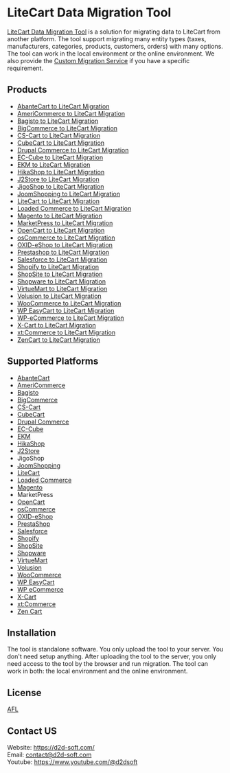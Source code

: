 # LiteCart Data Migration Tool
[LiteCart Data Migration Tool](https://d2d-soft.com/45-litecart-migration) is a solution for migrating data to LiteCart from another platform. The tool support migrating many entity types (taxes, manufacturers, categories, products, customers, orders) with many options. The tool can work in the local environment or the online environment. We also provide the [Custom Migration Service](https://d2d-soft.com/migration-services/296-data-migration-customization.html) if you have a specific requirement. 

## Products
- [AbanteCart to LiteCart Migration](https://d2d-soft.com/litecart-migration/1123-10861-abantecart-to-litecart-migration-tool.html#/72-entities-1000)
- [AmeriCommerce to LiteCart Migration](https://d2d-soft.com/litecart-migration/897-8380-americommerce-to-litecart-migration-tool.html#/72-entities-1000)
- [Bagisto to LiteCart Migration](https://d2d-soft.com/litecart-migration/936-8955-bagisto-to-litecart-migration-tool.html#/72-entities-1000)
- [BigCommerce to LiteCart Migration](https://d2d-soft.com/litecart-migration/898-8381-bigcommerce-to-litecart-migration-tool.html#/72-entities-1000)
- [CS-Cart to LiteCart Migration](https://d2d-soft.com/litecart-migration/899-8382-cs-cart-to-litecart-migration-tool.html#/72-entities-1000)
- [CubeCart to LiteCart Migration](https://d2d-soft.com/litecart-migration/900-8383-cubecart-to-litecart-migration-tool.html#/72-entities-1000)
- [Drupal Commerce to LiteCart Migration](https://d2d-soft.com/litecart-migration/901-drupal-commerce-to-litecart-migration-service.html)
- [EC-Cube to LiteCart Migration](https://d2d-soft.com/litecart-migration/997-9572-ec-cube-to-litecart-migration-tool.html#/72-entities-1000)
- [EKM to LiteCart Migration](https://d2d-soft.com/litecart-migration/902-8384-ekm-to-litecart-migration-tool.html#/72-entities-1000)
- [HikaShop to LiteCart Migration](https://d2d-soft.com/litecart-migration/903-8385-hikashop-to-litecart-migration-tool.html#/72-entities-1000)
- [J2Store to LiteCart Migration](https://d2d-soft.com/litecart-migration/904-8386-j2store-to-litecart-migration-tool.html#/72-entities-1000)
- [JigoShop to LiteCart Migration](https://d2d-soft.com/litecart-migration/905-8387-jigoshop-to-litecart-migration-tool.html#/72-entities-1000)
- [JoomShopping to LiteCart Migration](https://d2d-soft.com/litecart-migration/906-8388-joomshopping-to-litecart-migration-tool.html#/72-entities-1000)
- [LiteCart to LiteCart Migration](https://d2d-soft.com/litecart-migration/907-8389-litecart-to-litecart-migration-tool.html#/72-entities-1000)
- [Loaded Commerce to LiteCart Migration](https://d2d-soft.com/litecart-migration/908-8390-loaded-to-litecart-migration-tool.html#/72-entities-1000)
- [Magento to LiteCart Migration](https://d2d-soft.com/litecart-migration/909-8391-magento-to-litecart-migration-tool.html#/72-entities-1000)
- [MarketPress to LiteCart Migration](https://d2d-soft.com/litecart-migration/910-8392-marketpress-to-litecart-migration-tool.html#/72-entities-1000)
- [OpenCart to LiteCart Migration](https://d2d-soft.com/litecart-migration/911-8393-opencart-to-litecart-migration-tool.html#/72-entities-1000)
- [osCommerce to LiteCart Migration](https://d2d-soft.com/litecart-migration/912-8394-oscommerce-to-litecart-migration-tool.html#/72-entities-1000)
- [OXID-eShop to LiteCart Migration](https://d2d-soft.com/litecart-migration/913-8395-oxid-eshop-to-litecart-migration-tool.html#/72-entities-1000)
- [Prestashop to LiteCart Migration](https://d2d-soft.com/litecart-migration/914-8396-prestashop-to-litecart-migration-tool.html#/72-entities-1000)
- [Salesforce to LiteCart Migration](https://d2d-soft.com/litecart-migration/915-8397-salesforce-to-litecart-migration-tool.html#/72-entities-1000)
- [Shopify to LiteCart Migration](https://d2d-soft.com/litecart-migration/916-8398-shopify-to-litecart-migration-tool.html#/72-entities-1000)
- [ShopSite to LiteCart Migration](https://d2d-soft.com/litecart-migration/917-8399-shopsite-to-litecart-migration-tool.html#/72-entities-1000)
- [Shopware to LiteCart Migration](https://d2d-soft.com/litecart-migration/1059-10201-shopware-to-litecart-migration-tool.html#/72-entities-1000)
- [VirtueMart to LiteCart Migration](https://d2d-soft.com/litecart-migration/918-8400-virtuemart-to-litecart-migration-tool.html#/72-entities-1000)
- [Volusion to LiteCart Migration](https://d2d-soft.com/litecart-migration/919-8401-volusion-to-litecart-migration-tool.html#/72-entities-1000)
- [WooCommerce to LiteCart Migration](https://d2d-soft.com/litecart-migration/920-8402-woocommerce-to-litecart-migration-tool.html#/72-entities-1000)
- [WP EasyCart to LiteCart Migration](https://d2d-soft.com/litecart-migration/921-8403-wp-easycart-to-litecart-migration-tool.html#/72-entities-1000)
- [WP-eCommerce to LiteCart Migration](https://d2d-soft.com/litecart-migration/922-8404-wp-ecommerce-to-litecart-migration-tool.html#/72-entities-1000)
- [X-Cart to LiteCart Migration](https://d2d-soft.com/litecart-migration/923-8405-x-cart-to-litecart-migration-tool.html#/72-entities-1000)
- [xt:Commerce to LiteCart Migration](https://d2d-soft.com/litecart-migration/924-8406-xtcommerce-to-litecart-migration-tool.html#/72-entities-1000)
- [ZenCart to LiteCart Migration](https://d2d-soft.com/litecart-migration/925-8407-zencart-to-litecart-migration-tool.html#/72-entities-1000)

## Supported Platforms
- [AbanteCart](https://www.abantecart.com/)
- [AmeriCommerce](https://www.americommerce.com/)
- [Bagisto](https://bagisto.com/)
- [BigCommerce](https://www.bigcommerce.com/)
- [CS-Cart](https://www.cs-cart.com/)
- [CubeCart](https://www.cubecart.com/)
- [Drupal Commerce](https://drupalcommerce.org/)
- [EC-Cube](https://www.ec-cube.net/)
- [EKM](https://www.ekm.com/)
- [HikaShop](https://www.hikashop.com/)
- [J2Store](https://www.j2store.org/)
- JigoShop
- [JoomShopping](https://extensions.joomla.org/extension/joomshopping/)
- [LiteCart](https://www.litecart.net/)
- [Loaded Commerce](https://loadedcommerce.com/)
- [Magento](https://magento.com/)
- MarketPress
- [OpenCart](https://www.opencart.com/)
- [osCommerce](https://www.oscommerce.com/)
- [OXID-eShop](https://www.oxid-esales.com)
- [PrestaShop](https://www.prestashop.com)
- [Salesforce](https://www.salesforce.com/)
- [Shopify](https://www.shopify.com/)
- [ShopSite](https://www.shopsite.com/)
- [Shopware](https://www.shopware.com/)
- [VirtueMart](https://virtuemart.net/)
- [Volusion](https://volusion.com/)
- [WooCommerce](https://woocommerce.com/)
- [WP EasyCart](https://www.wpeasycart.com/)
- [WP eCommerce](https://wpecommerce.org/)
- [X-Cart](https://www.x-cart.com/)
- [xt:Commerce](https://www.xt-commerce.com/)
- [Zen Cart](https://www.zen-cart.com/)

## Installation
The tool is standalone software. You only upload the tool to your server. You don't need setup anything. After uploading the tool to the server, you only need access to the tool by the browser and run migration. The tool can work in both: the local environment and the online environment.

## License

[AFL](https://d2d-soft.com/license/AFL.txt)

## Contact US
Website: https://d2d-soft.com/ \
Email: contact@d2d-soft.com \
Youtube: https://www.youtube.com/@d2dsoft 
